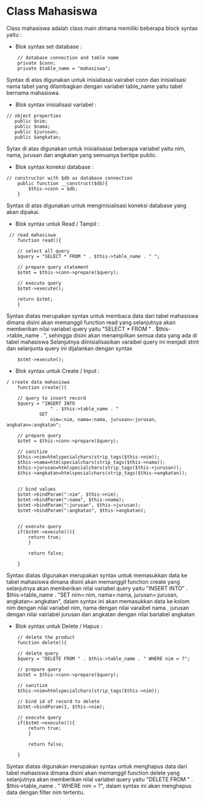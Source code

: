 # Class Mahasiswa

Class mahasiswa adalah class main dimana memiliki beberapa block syntax yaitu :

- Blok syntax set database :

```
    // database connection and table name
    private $conn;
    private $table_name = "mahasiswa";
```

 Syntax di atas digunakan untuk inisialiasai vairabel conn dan inisialisasi nama tabel yang dilambagkan dengan variabel table_name yaitu tabel bernama mahasiswa.
 
 - Blok syntax inisialisasi variabel :
 
 ```
 // object properties
    public $nim;
    public $nama;
    public $jurusan;
    public $angkatan;
```

Sytax di atas digunakan untuk inisialisasai beberapa variabel yaitu nim, nama, jurusan dan angkatan yang semuanya bertipe public.


 - Blok syntax koneksi database :
 
```
// constructor with $db as database connection
    public function __construct($db){
        $this->conn = $db;
    }
```

Syntax di atas digunakan untuk menginisialisasi koneksi database yang akan dipakai.

 - Blok syntax untuk Read / Tampil :
 
```
 // read mahasiswa
    function read(){
 
    // select all query
    $query = "SELECT * FROM " . $this->table_name . " ";
 
    // prepare query statement
    $stmt = $this->conn->prepare($query);
 
    // execute query
    $stmt->execute();
 
    return $stmt;
    }
```
    
Syntax diatas  merupakan syntax untuk membaca data dari tabel mahasiswa dimana disini akan memanggil function read yang selanjutnya akan memberikan nilai variabel query yaitu "SELECT * FROM " . $this->table_name . ", sehingga disini akan menampilkan semua data yang ada di tabel mahasiswa
Selanjutnya diinisialisasikan varaibel query ini menjadi stmt dan selanjunta query ini dijalankan dengan syntax 

```
    $stmt->execute();
```


 - Blok syntax untuk Create / Input :
 
```
/ create data mahasiswa
    function create(){
 
    // query to insert record
    $query = "INSERT INTO
                " . $this->table_name . "
            SET
                nim=:nim, nama=:nama, jurusan=:jurusan, angkatan=:angkatan";
 
    // prepare query
    $stmt = $this->conn->prepare($query);
 
    // sanitize
    $this->nim=htmlspecialchars(strip_tags($this->nim));
    $this->nama=htmlspecialchars(strip_tags($this->nama));
    $this->jurusan=htmlspecialchars(strip_tags($this->jurusan));
    $this->angkatan=htmlspecialchars(strip_tags($this->angkatan));
    
 
    // bind values
    $stmt->bindParam(":nim", $this->nim);
    $stmt->bindParam(":nama", $this->nama);
    $stmt->bindParam(":jurusan", $this->jurusan);
    $stmt->bindParam(":angkatan", $this->angkatan);
    
 
    // execute query
    if($stmt->execute()){
        return true;
        }
 
        return false;
     
    }
```

Syntax diatas digunakan merupakan syntax untuk memasukkan data ke tabel mahasiswa dimana disini akan memanggil function create yang selanjutnya akan memberikan nilai variabel query yaitu "INSERT INTO" . $this->table_name . "SET nim=:nim, nama=:nama, jurusan=:jurusan, angkatan=:angkatan", dalam syntax ini  akan memasukkan data ke kolom nim dengan nilai variabel nim, nama dengan nilai varaibel nama , jurusan dengan nilai vairiabel jurusan dan angkatan dengan nilai bariabel angkatan

 - Blok syntax untuk Delete / Hapus :

```
    // delete the product
    function delete(){
 
    // delete query
    $query = "DELETE FROM " . $this->table_name . " WHERE nim = ?";
 
    // prepare query
    $stmt = $this->conn->prepare($query);
 
    // sanitize
    $this->nim=htmlspecialchars(strip_tags($this->nim));
 
    // bind id of record to delete
    $stmt->bindParam(1, $this->nim);
 
    // execute query
    if($stmt->execute()){
        return true;
        }
 
        return false;
     
    }
 ```
 
Syntax diatas digunakan merupakan syntax untuk menghapus data dari tabel mahasiswa dimana disini akan memanggil function delete yang selanjutnya akan memberikan nilai variabel query yaitu "DELETE FROM " . $this->table_name . " WHERE nim = ?", dalam syntax ini  akan menghapus data dengan filter nim tertentu.